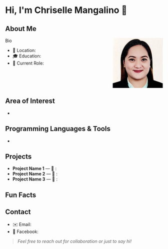 # Hi, I'm **Chriselle Mangalino** 👋

## About Me
<img src="assets/img/profile.jpg" alt="Your Name headshot" width="160" align="right" />

Bio

- 📍 Location: 
- 🎓 Education: 
- 💼 Current Role: 

<br clear="right"/>

## Area of Interest
- 

## Programming Languages & Tools
- 

## Projects
- **Project Name 1** — 
  🔗 : 
- **Project Name 2** — 
  🔗 : 
- **Project Name 3** — 
  🔗 : 

## Fun Facts
 

## Contact
- ✉️ Email: 
- 🧵 Facebook: 

> *Feel free to reach out for collaboration or just to say hi!*
